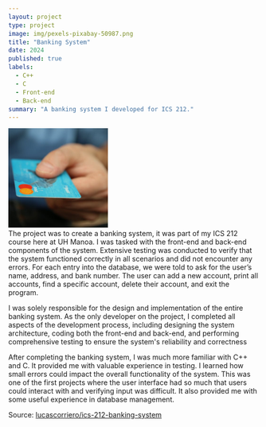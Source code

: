 ```yaml
---
layout: project
type: project
image: img/pexels-pixabay-50987.png
title: "Banking System"
date: 2024
published: true
labels:
  - C++
  - C
  - Front-end
  - Back-end
summary: "A banking system I developed for ICS 212."
---
```

<div class="text-center p-4">
  <img width="200px" src="../img/pexels-pixabay-50987.png" class="img-thumbnail" >
</div>
The project was to create a banking system, it was part of my ICS 212 course here at UH Manoa. I was tasked with the front-end and back-end components of the system. Extensive testing was conducted to verify that the system functioned correctly in all scenarios and did not encounter any errors. For each entry into the database, we were told to ask for the user’s name, address, and bank number. The user can add a new account, print all accounts, find a specific account, delete their account, and exit the program.

I was solely responsible for the design and implementation of the entire banking system. As the only developer on the project, I completed all aspects of the development process, including designing the system architecture, coding both the front-end and back-end, and performing comprehensive testing to ensure the system's reliability and correctness

After completing the banking system, I was much more familiar with C++ and C. It provided me with valuable experience in testing. I learned how small errors could impact the overall functionality of the system. This was one of the first projects where the user interface had so much that users could interact with and verifying input was difficult. It also provided me with some useful experience in database management.


Source: <a href="https://github.com/lucascorriero/Banking-System"><i class="large github icon "></i>lucascorriero/ics-212-banking-system</a>

